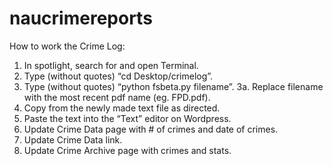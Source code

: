 # naucrimereports
How to work the Crime Log:

1. In spotlight, search for and open Terminal.
2. Type (without quotes) “cd Desktop/crimelog”.
3. Type (without quotes) “python fsbeta.py filename”.
	3a. Replace filename with the most recent pdf name (eg. FPD.pdf).
4. Copy from the newly made text file as directed.
5. Paste the text into the “Text” editor on Wordpress.
6. Update Crime Data page with # of crimes and date of crimes.
7. Update Crime Data link.
8. Update Crime Archive page with crimes and stats.
